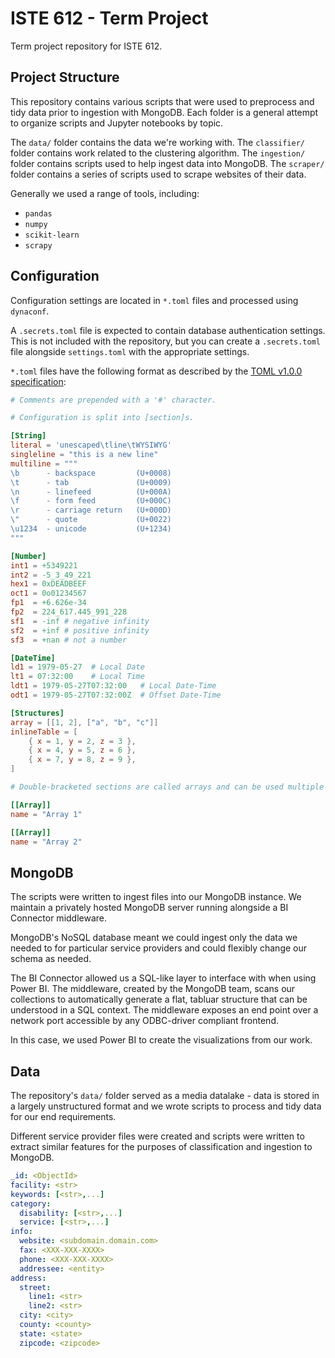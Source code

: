 # ISTE 612 - Term Project

Term project repository for ISTE 612.

## Project Structure

This repository contains various scripts that were used to preprocess and tidy data prior to ingestion with MongoDB. Each folder is a general attempt to organize scripts and Jupyter notebooks by topic.

The `data/` folder contains the data we're working with.
The `classifier/` folder contains work related to the clustering algorithm.
The `ingestion/` folder contains scripts used to help ingest data into MongoDB.
The `scraper/` folder contains a series of scripts used to scrape websites of their data.

Generally we used a range of tools, including:

- `pandas`
- `numpy`
- `scikit-learn`
- `scrapy`

## Configuration

Configuration settings are located in `*.toml` files and processed using `dynaconf`.

A `.secrets.toml` file is expected to contain database authentication settings. This is not included with the repository, but you can create a `.secrets.toml` file alongside `settings.toml` with the appropriate settings.

`*.toml` files have the following format as described by the [TOML v1.0.0 specification](https://toml.io/en/):

```toml
# Comments are prepended with a '#' character.

# Configuration is split into [section]s.

[String]
literal = 'unescaped\tline\tWYSIWYG'
singleline = "this is a new line"
multiline = """
\b      - backspace         (U+0008)
\t      - tab               (U+0009)
\n      - linefeed          (U+000A)
\f      - form feed         (U+000C)
\r      - carriage return   (U+000D)
\"      - quote             (U+0022)
\u1234  - unicode           (U+1234)
"""

[Number]
int1 = +5349221
int2 = -5_3_49_221
hex1 = 0xDEADBEEF
oct1 = 0o01234567
fp1  = +6.626e-34
fp2  = 224_617.445_991_228
sf1  = -inf # negative infinity
sf2  = +inf # positive infinity
sf3  = +nan # not a number

[DateTime]
ld1 = 1979-05-27  # Local Date
lt1 = 07:32:00    # Local Time
ldt1 = 1979-05-27T07:32:00   # Local Date-Time
odt1 = 1979-05-27T07:32:00Z  # Offset Date-Time

[Structures]
array = [[1, 2], ["a", "b", "c"]]
inlineTable = [
    { x = 1, y = 2, z = 3 },
    { x = 4, y = 5, z = 6 },
    { x = 7, y = 8, z = 9 },
]

# Double-bracketed sections are called arrays and can be used multiple times.

[[Array]]
name = "Array 1"

[[Array]]
name = "Array 2"

```

## MongoDB

The scripts were written to ingest files into our MongoDB instance. We maintain a privately hosted MongoDB server running alongside a BI Connector middleware.

MongoDB's NoSQL database meant we could ingest only the data we needed to for particular service providers and could flexibly change our schema as needed.

The BI Connector allowed us a SQL-like layer to interface with when using Power BI. The middleware, created by the MongoDB team, scans our collections to automatically generate a flat, tabluar structure that can be understood in a SQL context. The middleware exposes an end point over a network port accessible by any ODBC-driver compliant frontend.

In this case, we used Power BI to create the visualizations from our work.

## Data

The repository's `data/` folder served as a media datalake - data is stored in a largely unstructured format and we wrote scripts to process and tidy data for our end requirements.

Different service provider files were created and scripts were written to extract similar features for the purposes of classification and ingestion to MongoDB.

```yaml
_id: <ObjectId>
facility: <str>
keywords: [<str>,...]
category: 
  disability: [<str>,...]
  service: [<str>,...]
info:
  website: <subdomain.domain.com>
  fax: <XXX-XXX-XXXX>
  phone: <XXX-XXX-XXXX>
  addressee: <entity>
address:
  street:
    line1: <str>
    line2: <str>
  city: <city>
  county: <county>
  state: <state>
  zipcode: <zipcode>
```
